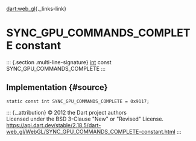 [dart:web\_gl](../../dart-web_gl/dart-web_gl-library){._links-link}

SYNC\_GPU\_COMMANDS\_COMPLETE constant
======================================

::: {.section .multi-line-signature}
[int](../../dart-core/int-class) const SYNC\_GPU\_COMMANDS\_COMPLETE
:::

Implementation {#source}
--------------

``` {.language-dart data-language="dart"}
static const int SYNC_GPU_COMMANDS_COMPLETE = 0x9117;
```

::: {._attribution}
© 2012 the Dart project authors\
Licensed under the BSD 3-Clause \"New\" or \"Revised\" License.\
<https://api.dart.dev/stable/2.18.5/dart-web_gl/WebGL/SYNC_GPU_COMMANDS_COMPLETE-constant.html>
:::
